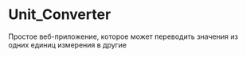 # Unit_Converter
Простое веб-приложение, которое может переводить значения из одних единиц измерения в другие
